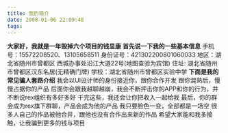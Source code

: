 ```yaml
---
title: 我的简介
date: 2008-01-06 22:09:48
tags:
---
```


**大家好，我就是一年毁掉六个项目的钱显康**
**首先说一下我的一些基本信息**
手机号：15572208520、13105658511
身份证号：421302200801060033
地区：湖北省随州市曾都区 西城办事处沿江大道22号(地图查验为宾馆)
住址: 湖北省随州市曾都区汉东名居(无精确门牌)
学校：湖北省随州市曾都区实验中学
**下面是我的常见骗人套路介绍**
我会以UI设计师的身份接近你，跟你合作开发
跟你混熟后，慢慢占据你的产品
后面你会跟我越聊越崩，我会不断抨击你的APP和你的行为，并不断说rex组织有多好多好
干完这些，我还会让你把收入一起给我
最后，你的群会成为rex旗下群聊，产品会成为他的产品
我只要脸色一变，全部都是一场空
很多人自己的作品被他合并，跟他也没有合作出来新的作品
希望大家能和我多接触，让我骗到更多的钱与项目
